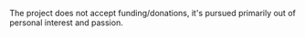 The project does not accept funding/donations, it's pursued primarily out of personal interest and passion.
